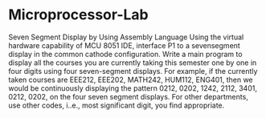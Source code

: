 # Microprocessor-Lab
Seven Segment Display by Using Assembly Language
Using the virtual hardware capability of MCU 8051 IDE, interface P1 to a sevensegment display in the common cathode configuration. Write a main program to display all the courses you are currently taking this semester one by one in four digits using four seven-segment displays. For example, if the currently taken courses are EEE212, EEE202, MATH242, HUM112, ENG401, then we would be continuously displaying the pattern 0212, 0202, 1242, 2112, 3401, 0212, 0202, on the four seven segment displays. For other departments, use other codes, i..e., most significant digit, you find appropriate.
